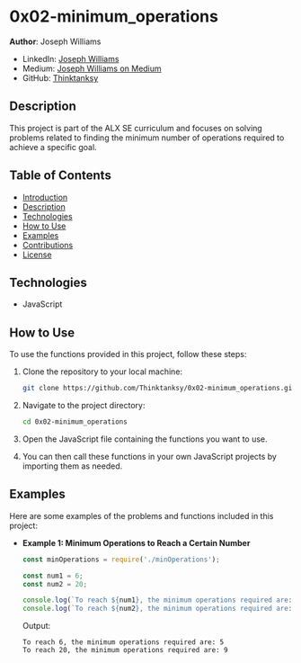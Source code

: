 # 0x02-minimum_operations

**Author**: Joseph Williams

- LinkedIn: [Joseph Williams](https://www.linkedin.com/in/joseph-williams/)
- Medium: [Joseph Williams on Medium](https://medium.com/@josephwilliams)
- GitHub: [Thinktanksy](https://github.com/Thinktanksy)

## Description

This project is part of the ALX SE curriculum and focuses on solving problems related to finding the minimum number of operations required to achieve a specific goal.

## Table of Contents

- [Introduction](#0x02-minimum_operations)
- [Description](#description)
- [Technologies](#technologies)
- [How to Use](#how-to-use)
- [Examples](#examples)
- [Contributions](#contributions)
- [License](#license)

## Technologies

- JavaScript

## How to Use

To use the functions provided in this project, follow these steps:

1. Clone the repository to your local machine:

   ```bash
   git clone https://github.com/Thinktanksy/0x02-minimum_operations.git
   ```

2. Navigate to the project directory:

   ```bash
   cd 0x02-minimum_operations
   ```

3. Open the JavaScript file containing the functions you want to use.

4. You can then call these functions in your own JavaScript projects by importing them as needed.

## Examples

Here are some examples of the problems and functions included in this project:

- **Example 1: Minimum Operations to Reach a Certain Number**
  
  ```javascript
  const minOperations = require('./minOperations');

  const num1 = 6;
  const num2 = 20;

  console.log(`To reach ${num1}, the minimum operations required are: ${minOperations(num1)}`);
  console.log(`To reach ${num2}, the minimum operations required are: ${minOperations(num2)}`);
  ```

  Output:

  ```
  To reach 6, the minimum operations required are: 5
  To reach 20, the minimum operations required are: 9
  ```
